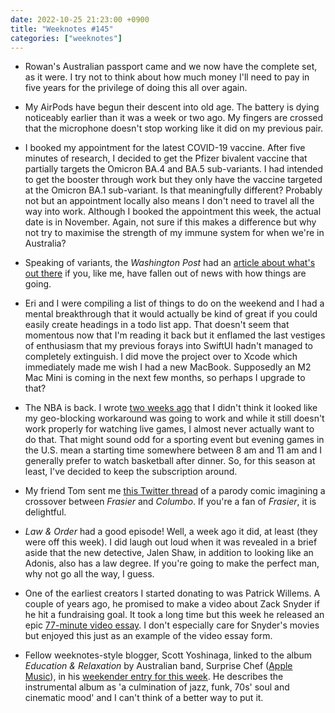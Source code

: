 ```yaml
---
date: 2022-10-25 21:23:00 +0900
title: "Weeknotes #145"
categories: ["weeknotes"]
---
```


- Rowan's Australian passport came and we now have the complete set, as it were. I try not to think about how much money I'll need to pay in five years for the privilege of doing this all over again.

- My AirPods have begun their descent into old age. The battery is dying noticeably earlier than it was a week or two ago. My fingers are crossed that the microphone doesn't stop working like it did on my previous pair.

- I booked my appointment for the latest COVID-19 vaccine. After five minutes of research, I decided to get the Pfizer bivalent vaccine that partially targets the Omicron BA.4 and BA.5 sub-variants. I had intended to get the booster through  work but they only have the vaccine targeted at the Omicron BA.1 sub-variant. Is that meaningfully different? Probably not but an appointment locally also means I don't need to travel all the way into work. Although I booked the appointment this week, the actual date is in November. Again, not sure if this makes a difference but why not try to maximise the strength of my immune system for when we're in Australia?

- Speaking of variants, the _Washington Post_ had an [article about what's out there](https://www.washingtonpost.com/health/2022/10/18/covid-variants-xbb-bq1-bq11/) if you, like me, have fallen out of news with how things are going.

- Eri and I were compiling a list of things to do on the weekend and I had a mental breakthrough that it would actually be kind of great if you could easily create headings in a todo list app. That doesn't seem that momentous now that I'm reading it back but it enflamed the last vestiges of enthusiasm that my previous forays into SwiftUI hadn't managed to completely extinguish. I did move the project over to Xcode which immediately made me wish I had a new MacBook. Supposedly an M2 Mac Mini is coming in the next few months, so perhaps I upgrade to that?

- The NBA is back. I wrote [two weeks ago](https://updates.inqk.net/post/1665493920.html) that I didn't think it looked like my geo-blocking workaround was going to work and while it still doesn't work properly for watching live games, I almost never actually want to do that. That might sound odd for a sporting event but evening games in the U.S. mean a starting time somewhere between 8 am and 11 am and I generally prefer to watch basketball after dinner. So, for this season at least, I've decided to keep the subscription around.

- My friend Tom sent me [this Twitter thread](https://twitter.com/joechoui/status/1582419562242273290) of a parody comic imagining a crossover between _Frasier_ and _Columbo_. If you're a fan of _Frasier_, it is delightful. 

- _Law & Order_ had a good episode! Well, a week ago it did, at least (they were off this week). I did laugh out loud when it was revealed in a brief aside that the new detective, Jalen Shaw, in addition to looking like an Adonis, also has a law degree. If you're going to make the perfect man, why not go all the way, I guess.

- One of the earliest creators I started donating to was Patrick Willems. A couple of years ago, he promised to make a video about Zack Snyder if he hit a fundraising goal. It took a long time but this week he released an epic [77-minute video essay](https://youtu.be/mpzK2CMTuAo). I don't especially care for Snyder's movies but enjoyed this just as an example of the video essay form.

- Fellow weeknotes-style blogger, Scott Yoshinaga, linked to the album _Education & Relaxation_ by Australian band, Surprise Chef ([Apple Music](https://music.apple.com/us/album/education-recreation/1633665943)), in his [weekender entry for this week](https://ohmypizza.com/2022/10/weekender-91----new-ipad-and-ipad-pro.php). He describes the instrumental album as 'a culmination of jazz, funk, 70s' soul and cinematic mood' and I can't think of a better way to put it.
